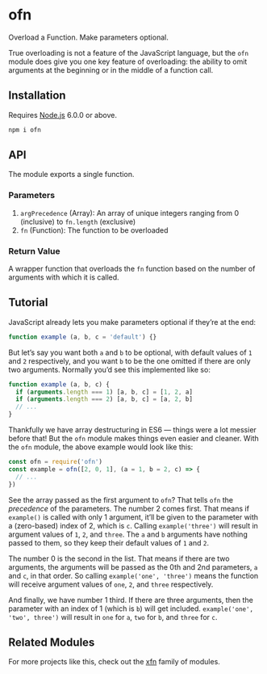 # ofn

Overload a Function. Make parameters optional.

True overloading is not a feature of the JavaScript language, but the `ofn` module does give you one key feature of overloading: the ability to omit arguments at the beginning or in the middle of a function call.

## Installation

Requires [Node.js](https://nodejs.org/) 6.0.0 or above.

```bash
npm i ofn
```

## API

The module exports a single function.

### Parameters

1. `argPrecedence` (Array): An array of unique integers ranging from 0 (inclusive) to `fn.length` (exclusive)
2. `fn` (Function): The function to be overloaded

### Return Value

A wrapper function that overloads the `fn` function based on the number of arguments with which it is called.

## Tutorial

JavaScript already lets you make parameters optional if they’re at the end:

```javascript
function example (a, b, c = 'default') {}
```

But let’s say you want both `a` and `b` to be optional, with default values of `1` and `2` respectively, and you want `b` to be the one omitted if there are only two arguments. Normally you’d see this implemented like so:

```javascript
function example (a, b, c) {
  if (arguments.length === 1) [a, b, c] = [1, 2, a]
  if (arguments.length === 2) [a, b, c] = [a, 2, b]
  // ...
}
```

Thankfully we have array destructuring in ES6 — things were a lot messier before that! But the `ofn` module makes things even easier and cleaner. With the `ofn` module, the above example would look like this:

```javascript
const ofn = require('ofn')
const example = ofn([2, 0, 1], (a = 1, b = 2, c) => {
  // ...
})
```

See the array passed as the first argument to `ofn`? That tells `ofn` the _precedence_ of the parameters. The number 2 comes first. That means if `example()` is called with only 1 argument, it’ll be given to the parameter with a (zero-based) index of 2, which is `c`. Calling `example('three')` will result in argument values of `1`, `2`, and `three`. The `a` and `b` arguments have nothing passed to them, so they keep their default values of `1` and `2`.

The number 0 is the second in the list. That means if there are two arguments, the arguments will be passed as the 0th and 2nd parameters, `a` and `c`, in that order. So calling `example('one', 'three')` means the function will receive argument values of `one`, `2`, and `three` respectively.

And finally, we have number 1 third. If there are three arguments, then the parameter with an index of 1 (which is `b`) will get included. `example('one', 'two', three')` will result in `one` for `a`, `two` for `b`, and `three` for `c`.

## Related Modules

For more projects like this, check out the [xfn](https://github.com/lamansky/xfn) family of modules.
